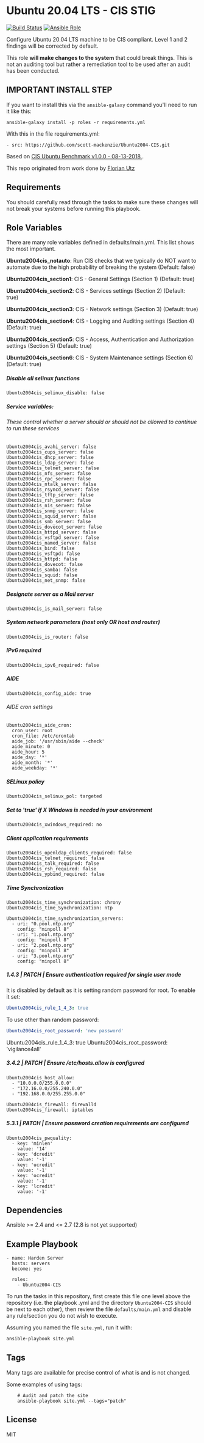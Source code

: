 Ubuntu 20.04 LTS - CIS STIG
================

[![Build Status](https://travis-ci.com/florianutz/Ubuntu2004-CIS.svg?branch=master)](https://travis-ci.com/florianutz/Ubuntu2004-CIS)
[![Ansible Role](https://img.shields.io/badge/role-florianutz.Ubuntu2004--CIS-blue.svg)](https://galaxy.ansible.com/florianutz/Ubuntu2004-CIS/)

Configure Ubuntu 20.04 LTS machine to be CIS compliant. Level 1 and 2 findings will be corrected by default.

This role **will make changes to the system** that could break things. This is not an auditing tool but rather a remediation tool to be used after an audit has been conducted.

## IMPORTANT INSTALL STEP

If you want to install this via the `ansible-galaxy` command you'll need to run it like this:

`ansible-galaxy install -p roles -r requirements.yml`

With this in the file requirements.yml:

```
- src: https://github.com/scott-mackenzie/Ubuntu2004-CIS.git
```

Based on [CIS Ubuntu Benchmark v1.0.0 - 08-13-2018 ](https://community.cisecurity.org/collab/public/index.php).

This repo originated from work done by [Florian Utz](https://github.com/florianutz/Ubuntu2004-CIS)

Requirements
------------

You should carefully read through the tasks to make sure these changes will not break your systems before running this playbook.

Role Variables
--------------
There are many role variables defined in defaults/main.yml. This list shows the most important.

**Ubuntu2004cis_notauto**: Run CIS checks that we typically do NOT want to automate due to the high probability of breaking the system (Default: false)

**Ubuntu2004cis_section1**: CIS - General Settings (Section 1) (Default: true)

**Ubuntu2004cis_section2**: CIS - Services settings (Section 2) (Default: true)

**Ubuntu2004cis_section3**: CIS - Network settings (Section 3) (Default: true)

**Ubuntu2004cis_section4**: CIS - Logging and Auditing settings (Section 4) (Default: true)

**Ubuntu2004cis_section5**: CIS - Access, Authentication and Authorization settings (Section 5) (Default: true)

**Ubuntu2004cis_section6**: CIS - System Maintenance settings (Section 6) (Default: true)  

##### Disable all selinux functions
`Ubuntu2004cis_selinux_disable: false`

##### Service variables:
###### These control whether a server should or should not be allowed to continue to run these services

```
Ubuntu2004cis_avahi_server: false  
Ubuntu2004cis_cups_server: false  
Ubuntu2004cis_dhcp_server: false  
Ubuntu2004cis_ldap_server: false  
Ubuntu2004cis_telnet_server: false  
Ubuntu2004cis_nfs_server: false  
Ubuntu2004cis_rpc_server: false  
Ubuntu2004cis_ntalk_server: false  
Ubuntu2004cis_rsyncd_server: false  
Ubuntu2004cis_tftp_server: false  
Ubuntu2004cis_rsh_server: false  
Ubuntu2004cis_nis_server: false  
Ubuntu2004cis_snmp_server: false  
Ubuntu2004cis_squid_server: false  
Ubuntu2004cis_smb_server: false  
Ubuntu2004cis_dovecot_server: false  
Ubuntu2004cis_httpd_server: false  
Ubuntu2004cis_vsftpd_server: false  
Ubuntu2004cis_named_server: false  
Ubuntu2004cis_bind: false  
Ubuntu2004cis_vsftpd: false  
Ubuntu2004cis_httpd: false  
Ubuntu2004cis_dovecot: false  
Ubuntu2004cis_samba: false  
Ubuntu2004cis_squid: false  
Ubuntu2004cis_net_snmp: false  
```  

##### Designate server as a Mail server
`Ubuntu2004cis_is_mail_server: false`


##### System network parameters (host only OR host and router)
`Ubuntu2004cis_is_router: false`  


##### IPv6 required
`Ubuntu2004cis_ipv6_required: false`  


##### AIDE
`Ubuntu2004cis_config_aide: true`

###### AIDE cron settings
```
Ubuntu2004cis_aide_cron:
  cron_user: root
  cron_file: /etc/crontab
  aide_job: '/usr/sbin/aide --check'
  aide_minute: 0
  aide_hour: 5
  aide_day: '*'
  aide_month: '*'
  aide_weekday: '*'  
```

##### SELinux policy
`Ubuntu2004cis_selinux_pol: targeted`


##### Set to 'true' if X Windows is needed in your environment
`Ubuntu2004cis_xwindows_required: no`


##### Client application requirements
```
Ubuntu2004cis_openldap_clients_required: false
Ubuntu2004cis_telnet_required: false
Ubuntu2004cis_talk_required: false  
Ubuntu2004cis_rsh_required: false
Ubuntu2004cis_ypbind_required: false
```

##### Time Synchronization
```
Ubuntu2004cis_time_synchronization: chrony
Ubuntu2004cis_time_Synchronization: ntp

Ubuntu2004cis_time_synchronization_servers:
  - uri: "0.pool.ntp.org"
    config: "minpoll 8"
  - uri: "1.pool.ntp.org"
    config: "minpoll 8"
  - uri: "2.pool.ntp.org"
    config: "minpoll 8"
  - uri: "3.pool.ntp.org"
    config: "minpoll 8"
```  
##### 1.4.3 | PATCH | Ensure authentication required for single user mode
It is disabled by default as it is setting random password for root. To enable it set:
```yaml
Ubuntu2004cis_rule_1_4_3: true
```
To use other than random password:
```yaml
Ubuntu2004cis_root_password: 'new password'
```
Ubuntu2004cis_rule_1_4_3: true
Ubuntu2004cis_root_password: 'vigilance4all'



##### 3.4.2 | PATCH | Ensure /etc/hosts.allow is configured
```
Ubuntu2004cis_host_allow:
  - "10.0.0.0/255.0.0.0"  
  - "172.16.0.0/255.240.0.0"  
  - "192.168.0.0/255.255.0.0"    
```  

```
Ubuntu2004cis_firewall: firewalld
Ubuntu2004cis_firewall: iptables
```

##### 5.3.1 | PATCH | Ensure password creation requirements are configured
```
Ubuntu2004cis_pwquality:
  - key: 'minlen'
    value: '14'
  - key: 'dcredit'
    value: '-1'
  - key: 'ucredit'
    value: '-1'
  - key: 'ocredit'
    value: '-1'
  - key: 'lcredit'
    value: '-1'
```


Dependencies
------------

Ansible >= 2.4 and <= 2.7 (2.8 is not yet supported)

Example Playbook
-------------------------

```
- name: Harden Server
  hosts: servers
  become: yes

  roles:
    - Ubuntu2004-CIS
```

To run the tasks in this repository, first create this file one level above the repository
(i.e. the playbook .yml and the directory `Ubuntu2004-CIS` should be next to each other),
then review the file `defaults/main.yml` and disable any rule/section you do not wish to execute.

Assuming you named the file `site.yml`, run it with:
```bash
ansible-playbook site.yml
```

Tags
----
Many tags are available for precise control of what is and is not changed.

Some examples of using tags:

```
    # Audit and patch the site
    ansible-playbook site.yml --tags="patch"
```

License
-------

MIT
